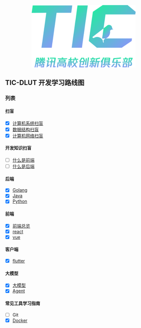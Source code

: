 <div align="center">
    <img src="assets/logo.png" height="200" />
</div>

## TIC-DLUT 开发学习路线图

### 列表

#### 扫盲

- [x] [计算机系统扫盲](BasicCS/OS.md)
- [x] [数据结构扫盲](BasicCS/DataStructures.md)
- [x] [计算机网络扫盲](BasicCS/ComputerNetwork.md)

#### 开发知识扫盲

- [ ] [什么是前端](BasicDevelop/frontend.md)
- [ ] [什么是后端](BasicDevelop/backend.md)

#### 后端

- [x] [Golang](Go.md)
- [x] [Java](Java.md)
- [x] [Python](Python.md)

#### 前端

- [x] [前端总览](Front-end/Front-end.md)
- [x] [react](Front-end/React.md)
- [x] [vue](Front-end/Vue.md)

#### 客户端

- [x] [flutter](./flutter/)

#### 大模型

- [x] [大模型](LLM.md)
- [x] [Agent](Agent.md)

#### 常见工具学习指南

- [ ] Git
- [x] [Docker](tools/docker.md)